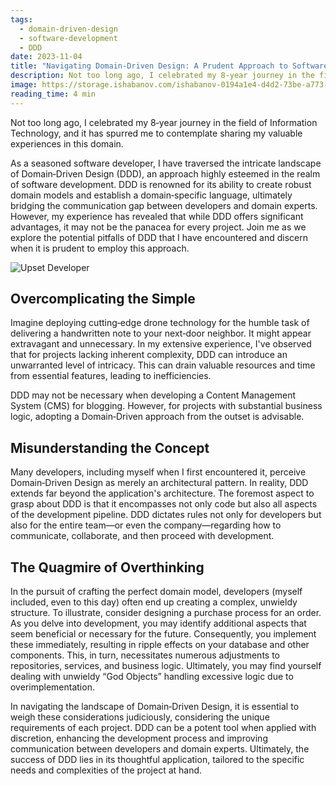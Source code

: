 ```yaml
---
tags:
  - domain-driven-design
  - software-development
  - DDD
date: 2023-11-04
title: "Navigating Domain-Driven Design: A Prudent Approach to Software Development"
description: Not too long ago, I celebrated my 8‑year journey in the field of Information Technology, and it has spurred me to contemplate sharing my valuable experiences in this domain.As a seasoned software developer, I have traversed the intricate landscape of Domain‑Driven Design (DDD), an approach highly esteemed in the realm of software development. DDD is renowned for its ability to create robust domain models and establish a domain‑specific language, ultimately bridging the communication gap between developers and domain experts. However, my experience has revealed that while DDD offers significant advantages, it may not be the panacea for every project. Join me as we explore the potential pitfalls of DDD that I have encountered and discern when it is prudent to employ this approach.
image: https://storage.ishabanov.com/ishabanov-0194a1e4-d4d2-73be-a773-809a8c58a186/media/Ud0PONSeR77wo8capSwVVOHF61NwBy6zMaEgOuV8.jpg
reading_time: 4 min
---
```


Not too long ago, I celebrated my 8‑year journey in the field of Information Technology, and it has spurred me to contemplate sharing my valuable experiences in this domain.

As a seasoned software developer, I have traversed the intricate landscape of Domain‑Driven Design (DDD), an approach highly esteemed in the realm of software development. DDD is renowned for its ability to create robust domain models and establish a domain‑specific language, ultimately bridging the communication gap between developers and domain experts. However, my experience has revealed that while DDD offers significant advantages, it may not be the panacea for every project. Join me as we explore the potential pitfalls of DDD that I have encountered and discern when it is prudent to employ this approach.

![Upset Developer](https://storage.ishabanov.com/ishabanov-0194a1e4-d4d2-73be-a773-809a8c58a186/media/Ud0PONSeR77wo8capSwVVOHF61NwBy6zMaEgOuV8.jpg)

## Overcomplicating the Simple

Imagine deploying cutting‑edge drone technology for the humble task of delivering a handwritten note to your next‑door neighbor. It might appear extravagant and unnecessary. In my extensive experience, I've observed that for projects lacking inherent complexity, DDD can introduce an unwarranted level of intricacy. This can drain valuable resources and time from essential features, leading to inefficiencies.

DDD may not be necessary when developing a Content Management System (CMS) for blogging. However, for projects with substantial business logic, adopting a Domain‑Driven approach from the outset is advisable.

## Misunderstanding the Concept

Many developers, including myself when I first encountered it, perceive Domain‑Driven Design as merely an architectural pattern. In reality, DDD extends far beyond the application's architecture. The foremost aspect to grasp about DDD is that it encompasses not only code but also all aspects of the development pipeline. DDD dictates rules not only for developers but also for the entire team—or even the company—regarding how to communicate, collaborate, and then proceed with development.

## The Quagmire of Overthinking

In the pursuit of crafting the perfect domain model, developers (myself included, even to this day) often end up creating a complex, unwieldy structure. To illustrate, consider designing a purchase process for an order. As you delve into development, you may identify additional aspects that seem beneficial or necessary for the future. Consequently, you implement these immediately, resulting in ripple effects on your database and other components. This, in turn, necessitates numerous adjustments to repositories, services, and business logic. Ultimately, you may find yourself dealing with unwieldy “God Objects” handling excessive logic due to overimplementation.

In navigating the landscape of Domain‑Driven Design, it is essential to weigh these considerations judiciously, considering the unique requirements of each project. DDD can be a potent tool when applied with discretion, enhancing the development process and improving communication between developers and domain experts. Ultimately, the success of DDD lies in its thoughtful application, tailored to the specific needs and complexities of the project at hand.
